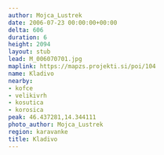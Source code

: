 ```yaml
---
author: Mojca_Lustrek
date: 2006-07-23 00:00:00+00:00
delta: 606
duration: 6
height: 2094
layout: stub
lead: M_006070701.jpg
maplink: https://mapzs.projekti.si/poi/104
name: Kladivo
nearby:
- kofce
- velikivrh
- kosutica
- korosica
peak: 46.437281,14.344111
photo_author: Mojca_Lustrek
region: karavanke
title: Kladivo
---
```

